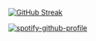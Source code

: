 [![GitHub Streak](https://streak-stats.demolab.com?user=exee04&theme=midnight-purple)](https://git.io/streak-stats)

[![spotify-github-profile](https://spotify-github-profile.kittinanx.com/api/view?uid=22dxf4qv2e6gydld6pcxgrlpi&cover_image=true&theme=default&show_offline=false&background_color=000000&interchange=false&bar_color=9745f5)](https://spotify-github-profile.kittinanx.com/api/view?uid=22dxf4qv2e6gydld6pcxgrlpi&redirect=true)

<!--
**exee04/exee04** is a ✨ _special_ ✨ repository because its `README.md` (this file) appears on your GitHub profile.

Here are some ideas to get you started:

- 🔭 I’m currently working on ...
- 🌱 I’m currently learning ...
- 👯 I’m looking to collaborate on ...
- 🤔 I’m looking for help with ...
- 💬 Ask me about ...
- 📫 How to reach me: ...
- 😄 Pronouns: ...
- ⚡ Fun fact: ...
-->
